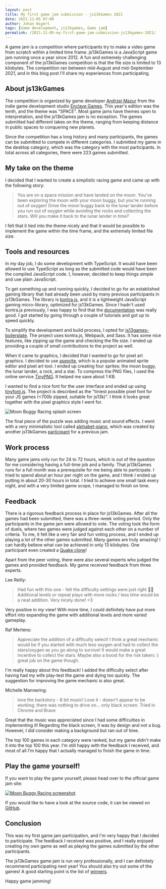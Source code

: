 ```yaml
---
layout: post
title: My first game jam submission - js13kGames 2021
date: 2021-11-05 07:00
author: Johan Wigert
tags: [Game development, js13kgames, Game jam]
permalink: /2021-11-05-my-first-game-jam-submission-js13kgames-2021/
---
```


A game jam is a competition where participants try to make a video game from scratch within a limited time frame. js13kGames is a JavaScript game jam running once a year since 2012. A fun and extremely challenging component of the js13kGames competition is that the file size is limited to 13 kilobytes. The competition ran between mid-August and mid-September 2021, and in this blog post I'll share my experiences from participating.
<!--more-->

## About js13kGames

The competition is organized by game developer [Andrzej Mazur](https://end3r.com/) from the indie game development studio [Enclave Games](https://enclavegames.com/). This year's edition was the tenth, and the theme was "SPACE". Most game jams have themes open to interpretation, and the js13kGames jam is no exception. The games submitted had different takes on the theme, ranging from keeping distance in public spaces to conquering new planets.

Since the competition has a long history and many participants, the games can be submitted to compete in different categories. I submitted my game in the desktop category, which was the category with the most participants. In total across all categories, there were 223 games submitted.

## My take on the theme

I decided that I wanted to create a simplistic racing game and came up with the following story:

> You are on a space mission and have landed on the moon. You've been exploring the moon with your moon buggy, but you're running out of oxygen! Drive the moon buggy back to the lunar lander before you run out of oxygen while avoiding the rocks and collecting the stars. Will you make it back to the lunar lander in time?

I felt that it tied into the theme nicely and that it would be possible to implement the game within the time frame, and the extremely limited file size.

## Tools and resources

In my day job, I do some development with TypeScript. It would have been allowed to use TypeScript as long as the submitted code would have been the compiled JavaScript code. I, however, decided to keep things simple and use plain JavaScript.

To get something up and running quickly, I decided to go for an established gaming library that had already been used by many previous participants in js13kGames. The library is [kontra.js](https://github.com/straker/kontra), and it is a lightweight JavaScript gaming micro-library, optimized for js13kGames. Since I hadn't used kontra.js previously, I was happy to find that the [documentation](https://straker.github.io/kontra/) was really good. I got started by going through a couple of tutorials and got up to speed quickly.

To simplify the development and build process, I opted for [js13games-boilerplate](https://github.com/wil92/js13games-boilerplate). The project uses kontra.js, Webpack, and Sass. It has some nice features, like zipping up the game and checking the file size. I ended up providing a couple of small contributions to the project as well.

When it came to graphics, I decided that I wanted to go for pixel art graphics. I decided to use [aseprite](https://www.aseprite.org/), which is a popular animated sprite editor and pixel art tool. I ended up creating four sprites: the moon buggy, the lunar lander, a rock, and a star. To compress the PNG files, I used the online service [TinyPNG](https://tinypng.com/). It helped me save about 1 KB.

I wanted to find a nice font for the user interface and ended up using [tinyfont.js](https://github.com/darkwebdev/tinyfont.js). The project is described as the "tiniest possible pixel font for your JS games (<700b zipped, suitable for js13k)". I think it looks great together with the pixel graphics style I went for.

![Moon Buggy Racing splash screen](/assets/2021-11-05-my-first-game-jam-submission-js13kgames-2021/splash-screen.png)

The final piece of the puzzle was adding music and sound effects. I went with a very minimalistic tool called [alphabet-piano](https://github.com/xem/alphabet-piano), which was created by another js13kGames [participant](https://js13kgames.com/entries/lossst-a-snake-in-space) for a previous jam.

## Work process

Many game jams only run for 24 to 72 hours, which is out of the question for me considering having a full-time job and a family. That js13kGames runs for a full month was a prerequisite for me being able to participate. I tried to spend about an hour per night on the game, and I think I ended up putting in about 20-30 hours in total. I tried to achieve one small task every night, and with a very limited game scope, I managed to finish on time.

## Feedback

There is a rigorous feedback process in place for js13kGames. After all the games had been submitted, there was a three-week voting period. Only the participants in the game jam were allowed to vote. The voting took the form of duels, where two games were judged against each other on a number of criteria. To me, it felt like a very fair and fun voting process, and I ended up playing a lot of the other games submitted. Many games are truly amazing! I can hardly believe what can be achieved in only 13 kilobytes. One participant even created a [Quake clone](https://js13kgames.com/entries/q1k3)!

Apart from the peer voting, there were also several experts who judged the games and provided feedback. My game received feedback from three experts.

Lee Reilly:

> Had fun with this one - felt the difficulty settings were just right 👌🏼 Additional levels or repeat plays with more rocks / less time would be a neat addition. Very nicely done! <3

Very positive in my view! With more time, I could definitely have put more effort into expanding the game with additional levels and more varied gameplay.

Raf Mertens:

> Appreciate the addition of a difficulty select! I think a great mechanic would be if you started with much less oxygen and had to collect the stars/oxygen as you go along to survive! It would make a great incentive to collect the stars. Maybe also a boost for the risk takers :) great job on the game though.

I'm really happy about this feedback! I added the difficulty select after having had my wife play-test the game and dying too quickly. The suggestion for improving the game mechanic is also great.

Michelle Mannering:

> love the backstory - 8 bit music! Love it - doesn't appear to be working; there was nothing to drive on... only black screen. Tried in Chrome and Brave

Great that the music was appreciated since I had some difficulties in implementing it! Regarding the black screen, it was by design and not a bug. However, I did consider making a background but ran out of time.

The top 100 games in each category were ranked, but my game didn't make it into the top 100 this year. I'm still happy with the feedback I received, and most of all I'm happy that I actually managed to finish the game in time.

## Play the game yourself!

If you want to play the game yourself, please head over to the official game jam site:

[![Moon Buggy Racing screenshot](/assets/2021-11-05-my-first-game-jam-submission-js13kgames-2021/moon-buggy-racing.png)](https://js13kgames.com/entries/moon-buggy-racing)

If you would like to have a look at the source code, it can be viewed on [GitHub](https://github.com/jwigert/moon-buggy-racing).

## Conclusion

This was my first game jam participation, and I'm very happy that I decided to participate. The feedback I received was positive, and I really enjoyed creating my own game as well as playing the games submitted by the other participants.

The js13kGames game jam is run very professionally, and I can definitely recommend participating next year! You should also try out some of the games! A good starting point is the list of [winners](https://js13kgames.com/#winners).

Happy game jamming!
